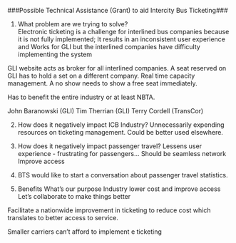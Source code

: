 
###Possible Technical Assistance (Grant) to aid Intercity Bus Ticketing###

1.  What problem are we trying to solve?  
Electronic ticketing is a challenge for interlined bus companies because it is not fully implemented; It results in an inconsistent user experience and 
Works for GLI but the interlined companies have difficulty implementing the system  

GLI website acts as broker for all interlined companies.
A seat reserved on GLI has to hold a set on a different company.
Real time capacity management.
A no show needs to show a free seat immediately.

Has to benefit the entire industry or at least NBTA.

John Baranowski (GLI)
Tim Therrian (GLI)
Terry Cordell (TransCor)

2.  How does it negatively impact ICB Industry?
Unnecessarily expending resources on ticketing management.  Could be better used elsewhere.

3.  How does it negatively impact passenger travel?
Lessens user experience - frustrating for passengers…
Should be seamless network
Improve access

4.  BTS would like to start a conversation about passenger travel statistics.

5.  Benefits
What’s our purpose
Industry lower cost and improve access
Let’s collaborate to make things better

Facilitate a nationwide improvement in ticketing to reduce cost which translates to better access to service.

Smaller carriers can’t afford to implement e ticketing
